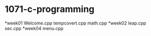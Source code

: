# 1071-c-programming

*week01
Welcome.cpp
tempcovert.cpp
math.cpp
*week02
  leap.cpp
  sec.cpp
*week04
  menu.cpp
